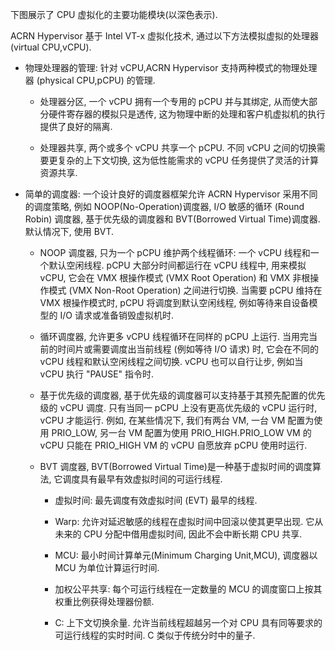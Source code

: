 
下图展示了 CPU 虚拟化的主要功能模块(以深色表示)​.

ACRN Hypervisor 基于 Intel VT-x 虚拟化技术, 通过以下方法模拟虚拟的处理器(virtual CPU,vCPU).

* 物理处理器的管理: 针对 vCPU,ACRN Hypervisor 支持两种模式的物理处理器 (physical CPU,pCPU) 的管理.

  * 处理器分区, 一个 vCPU 拥有一个专用的 pCPU 并与其绑定, 从而使大部分硬件寄存器的模拟只是透传, 这为物理中断的处理和客户机虚拟机的执行提供了良好的隔离.

  * 处理器共享, 两个或多个 vCPU 共享一个 pCPU. 不同 vCPU 之间的切换需要更复杂的上下文切换, 这为低性能需求的 vCPU 任务提供了灵活的计算资源共享.

* 简单的调度器: 一个设计良好的调度器框架允许 ACRN Hypervisor 采用不同的调度策略, 例如 NOOP(No-Operation)调度器, I/O 敏感的循环 (Round Robin) 调度器, 基于优先级的调度器和 BVT(Borrowed Virtual Time)调度器. 默认情况下, 使用 BVT.

  * NOOP 调度器, 只为一个 pCPU 维护两个线程循环: 一个 vCPU 线程和一个默认空闲线程. pCPU 大部分时间都运行在 vCPU 线程中, 用来模拟 vCPU, 它会在 VMX 根操作模式 (VMX Root Operation) 和 VMX 非根操作模式 (VMX Non-Root Operation) 之间进行切换. 当需要 pCPU 维持在 VMX 根操作模式时, pCPU 将调度到默认空闲线程, 例如等待来自设备模型的 I/O 请求或准备销毁虚拟机时.

  * 循环调度器, 允许更多 vCPU 线程循环在同样的 pCPU 上运行. 当用完当前的时间片或需要调度出当前线程 (例如等待 I/O 请求) 时, 它会在不同的 vCPU 线程和默认空闲线程之间切换. vCPU 也可以自行让步, 例如当 vCPU 执行 "PAUSE" 指令时.

  * 基于优先级的调度器, 基于优先级的调度器可以支持基于其预先配置的优先级的 vCPU 调度. 只有当同一 pCPU 上没有更高优先级的 vCPU 运行时, vCPU 才能运行. 例如, 在某些情况下, 我们有两台 VM, 一台 VM 配置为使用 PRIO_LOW, 另一台 VM 配置为使用 PRIO_HIGH.PRIO_LOW VM 的 vCPU 只能在 PRIO_HIGH VM 的 vCPU 自愿放弃 pCPU 使用时运行.

  * BVT 调度器, BVT(Borrowed Virtual Time)是一种基于虚拟时间的调度算法, 它调度具有最早有效虚拟时间的可运行线程.

    * 虚拟时间: 最先调度有效虚拟时间 (EVT) 最早的线程.

    * Warp: 允许对延迟敏感的线程在虚拟时间中回滚以使其更早出现. 它从未来的 CPU 分配中借用虚拟时间, 因此不会中断长期 CPU 共享.

    * MCU: 最小时间计算单元(Minimum Charging Unit,MCU), 调度器以 MCU 为单位计算运行时间.

    * 加权公平共享: 每个可运行线程在一定数量的 MCU 的调度窗口上按其权重比例获得处理器份额.

    * C: 上下文切换余量. 允许当前线程超越另一个对 CPU 具有同等要求的可运行线程的实时时间. C 类似于传统分时中的量子.